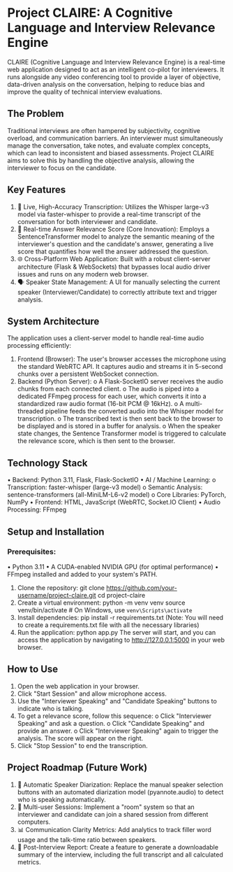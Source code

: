 # **Project CLAIRE: A Cognitive Language and Interview Relevance Engine**

CLAIRE (Cognitive Language and Interview Relevance Engine) is a real-time web application designed to act as an intelligent co-pilot for interviewers. It runs alongside any video conferencing tool to provide a layer of objective, data-driven analysis on the conversation, helping to reduce bias and improve the quality of technical interview evaluations.

## **The Problem**
Traditional interviews are often hampered by subjectivity, cognitive overload, and communication barriers. An interviewer must simultaneously manage the conversation, take notes, and evaluate complex concepts, which can lead to inconsistent and biased assessments. Project CLAIRE aims to solve this by handling the objective analysis, allowing the interviewer to focus on the candidate.

## **Key Features**
1. 🎤 Live, High-Accuracy Transcription: Utilizes the Whisper large-v3 model via faster-whisper to provide a real-time transcript of the conversation for both interviewer and candidate.
2. 🧠 Real-time Answer Relevance Score (Core Innovation): Employs a SentenceTransformer model to analyze the semantic meaning of the interviewer's question and the candidate's answer, generating a live score that quantifies how well the answer addressed the question.
3. 🌐 Cross-Platform Web Application: Built with a robust client-server architecture (Flask & WebSockets) that bypasses local audio driver issues and runs on any modern web browser.
4. 🗣️ Speaker State Management: A UI for manually selecting the current speaker (Interviewer/Candidate) to correctly attribute text and trigger analysis.

## **System Architecture**
The application uses a client-server model to handle real-time audio processing efficiently:
1.	Frontend (Browser): The user's browser accesses the microphone using the standard WebRTC API. It captures audio and streams it in 5-second chunks over a persistent WebSocket connection.
2.	Backend (Python Server):
o	A Flask-SocketIO server receives the audio chunks from each connected client.
o	The audio is piped into a dedicated FFmpeg process for each user, which converts it into a standardized raw audio format (16-bit PCM @ 16kHz).
o	A multi-threaded pipeline feeds the converted audio into the Whisper model for transcription.
o	The transcribed text is then sent back to the browser to be displayed and is stored in a buffer for analysis.
o	When the speaker state changes, the Sentence Transformer model is triggered to calculate the relevance score, which is then sent to the browser.

## **Technology Stack**
•	Backend: Python 3.11, Flask, Flask-SocketIO
•	AI / Machine Learning:
o	Transcription: faster-whisper (large-v3 model)
o	Semantic Analysis: sentence-transformers (all-MiniLM-L6-v2 model)
o	Core Libraries: PyTorch, NumPy
•	Frontend: HTML, JavaScript (WebRTC, Socket.IO Client)
•	Audio Processing: FFmpeg

## **Setup and Installation**

### Prerequisites:
•	Python 3.11
•	A CUDA-enabled NVIDIA GPU (for optimal performance)
•	FFmpeg installed and added to your system's PATH.
1. Clone the repository:
git clone https://github.com/your-username/project-claire.git
cd project-claire
2. Create a virtual environment:
python -m venv venv
source venv/bin/activate  # On Windows, use `venv\Scripts\activate`
3. Install dependencies:
pip install -r requirements.txt
(Note: You will need to create a requirements.txt file with all the necessary libraries)
4. Run the application:
python app.py
The server will start, and you can access the application by navigating to http://127.0.0.1:5000 in your web browser.

## **How to Use**
1.	Open the web application in your browser.
2.	Click "Start Session" and allow microphone access.
3.	Use the "Interviewer Speaking" and "Candidate Speaking" buttons to indicate who is talking.
4.	To get a relevance score, follow this sequence:
o	Click "Interviewer Speaking" and ask a question.
o	Click "Candidate Speaking" and provide an answer.
o	Click "Interviewer Speaking" again to trigger the analysis. The score will appear on the right.
5.	Click "Stop Session" to end the transcription.
## **Project Roadmap (Future Work)**
1. 🤖 Automatic Speaker Diarization: Replace the manual speaker selection buttons with an automated diarization model (pyannote.audio) to detect who is speaking automatically.
2. 👥 Multi-user Sessions: Implement a "room" system so that an interviewer and candidate can join a shared session from different computers.
3. 📊 Communication Clarity Metrics: Add analytics to track filler word usage and the talk-time ratio between speakers.
4. 📄 Post-Interview Report: Create a feature to generate a downloadable summary of the interview, including the full transcript and all calculated metrics.

